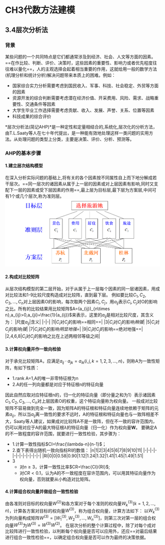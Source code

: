 # CH3代数方法建模

## 3.4层次分析法

### 背景
某些问题的一个共同特点是它们都通常涉及到经济、社会、人文等方面的因素。==在作比较、判断、评价、决策时，这些因素的重要性、影响力或者优先程度往往难以量化==，人的主观选择会起着相当重要的作用，这就给用一般的数学方法(机理分析和统计分析)解决问题带来本质上的困难。例如：

- 国家综合实力分析需要考虑到国民收入、军事、科技、社会稳定、外贸等方面的因素
- 资源开发的综合判断需要考虑潜在经济价值、开采费用、风险、需求、战略重要性、交通条件等因素
- 大学生毕业工作选择需要考虑贡献、收入、发展、声誉、关系、位置等因素
- 科技成果的综合评价

*层次分析法(简记AHP)*是一种定性和定量相结合的,系统化,层次化的分析方法，由T.L.Saaty等人在七十年代提出，是一种能有效地处理这样一类问题的实用方法。从处理问题的类型上分类，主要是决策、评价、分析、预测等。

### AHP的基本步骤

#### 1.建立层次结构模型

在深入分析实际问题的基础上,将有关的各个因素按不同属性自上而下地分解成若干层次。==同一层次的诸因素从属于上一层的因素或对上层因素有影响,同时又支配下一层的因素或受下层因素的作用==,最上层为目标层,最下层为方案层,中间可有1个或几个层次,称为准则层。
![AHP1](./image/AHP1.png)

#### 2.构成对比较矩阵

从层次结构模型的第二层开始，对于从属于上一层每个因素的同一层诸因素，用成对比较法和1-9比较尺度构造成对比较阵，直到最下层。
例如要比较$C_1,C_2,C_3,...,C_n$对上层因素O的影响，每次取两个因素$C_i,C_j$，用$a_{ij}$表示$C_i,C_j$对O的影响之比。所有的比较结果用比较矩阵$A=(a_{ij})_{n\times n},a_{ij}>0,a_{ji}=\frac{1}{a_{ij}}$来表示，这里的$a_{ij}$是相对比较尺度，其含义为：
|尺度$a_{ij}$|含义|
|-|-|
|1|$C_i$对$C_j$的影响==相同==|
|3|$C_i$对$C_j$的影响*稍强*|
|5|$C_i$对$C_j$的影响*强*|
|7|$C_i$对$C_j$的影响*明显地强=*|
|9|$C_i$对$C_j$的影响==绝对地强==|
|2,4,6,8|$C_i$对$C_j$的影响之比在上述两相邻等级之间|

#### 3.计算权向量并作一致向检验

对于承兑比较矩阵A，应满足$a_{ij}\cdot a_{jk}=a_{ik}(i,j,k=1,2,3,...,n)$，则称A为一致性矩阵，有如下性质：

- 1.rank A=1,A的唯一非零特征根为n
- 2.A的任一列向量都是对应于特征根n的特征向量

因此自然应取对应特征根n的，归一化的特征向量（即分量之和为1）表示诸因素$C_1,C_2,C_3,...,C_n$对上层因素O的权重，这个特征向量称为权向量。
一般成对比较矩阵不容易做到完全一致，因为矩阵A的特征根和特征向量连续地依赖于矩阵的元素$a_{ij}$，所以当$a_{ij}$离一致性的要求不远时，A的特征根和特征向量也与一致阵相差不大，Saaty等人建议，如果成对比较阵A不是一致阵，但在不一致的容许范围内，仍可以用对应于A的最大特征根$\lambda$的特征向量（归一化）作为权向量**W**。
要确定A的不一致程度的容许范围，就要进行一致性检验，其步骤为：

- 1.计算一致性指标$CI=\frac{\lambda-n}{n-1}$；
- 2.查下表得出随机一致向指标RI的数值：
  |n|1|2|3|4|5|6|7|8|9|10|11|
  |-|-|-|-|-|-|-|-|-|-|-|-|
  |RI|0|0|0.58|0.90|1.12|1.24|1.32|1.41|1.45|1.49|1.51|
- 3
  - 对$n\ge3$，计算一致性比率$CR=\frac{CI}{RI}$;
  - 对$CR<0.1$，认为A的不一致程度在容许范围内，可以用其特征向量作为权向量，否则就要从小构造对比矩阵。

#### 4.计算组合权向量并做组合一致性检验

由各准则对目标的权向量$W^{(2)}$和各方案对于每个准则的权向量$W_k^{(3)}(k=1,2,...,n)$，计算各方案对目标的权向量$W^{(3)}$，称为组合权向量，计算方法如下：
以$W_k^{(3)}$为列向量构成矩阵$W^{(3)}=[W_1^{(3)},W_2^{(3)},...,W_n^{(3)}]$，则第三次对第一层的组合权向量$W^{(3)}$为$W^{(3)}=W^{(3)}W^{(2)}$。
在层次分析的整个计算过程中，除了对每个成对比较阵进行一致性检验，以判断每个权向量是否可以应用外，还应==对最后结果进行组合一致性检验==，以确定组合权向量是否可以作为最终的决策依据。
